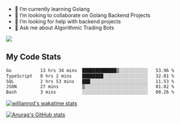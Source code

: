 
- 🌱 I’m currently learning Golang
- 👯 I’m looking to collaborate on Golang Backend Projects
- 🤔 I’m looking for help with backend projects
- 💬 Ask me about Algorithmic Trading Bots

![](https://github-profile-trophy.vercel.app/?username=kevinbarrero)

## My Code Stats

<!--START_SECTION:waka-->

```txt
Go           13 hrs 34 mins  █████████████▒░░░░░░░░░░░   53.96 %
TypeScript   8 hrs 2 mins    ████████░░░░░░░░░░░░░░░░░   32.01 %
SQL          2 hrs 53 mins   ███░░░░░░░░░░░░░░░░░░░░░░   11.53 %
JSON         27 mins         ▒░░░░░░░░░░░░░░░░░░░░░░░░   01.82 %
Bash         3 mins          ░░░░░░░░░░░░░░░░░░░░░░░░░   00.26 %
```

<!--END_SECTION:waka-->

[![willianrod's wakatime stats](https://github-readme-stats.vercel.app/api/wakatime?username=holdandup&layout=compact&theme=react&custom_title=Wakatime%20All%20Time%20Stats&langs_count=8)](https://github.com/anuraghazra/github-readme-stats)

[![Anurag's GitHub stats](https://github-readme-stats.vercel.app/api?username=Kevinbarrero)](https://github.com/anuraghazra/github-readme-stats)




